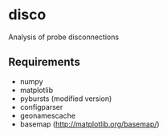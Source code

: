 # disco
Analysis of probe disconnections

## Requirements
- numpy
- matplotlib
- pybursts (modified version)
- configparser
- geonamescache
- basemap (http://matplotlib.org/basemap/)


